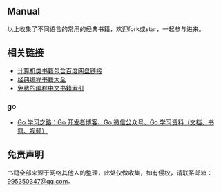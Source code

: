 ## Manual
以上收集了不同语言的常用的经典书籍，欢迎fork或star，一起参与进来。

## 相关链接
* [计算机类书籍包含百度网盘链接](https://github.com/iamshuaidi/CS-Book)
* [经典编程书籍大全](https://github.com/jobbole/awesome-programming-books)
* [免费的编程中文书籍索引](https://github.com/justjavac/free-programming-books-zh_CN)

### go
* [Go 学习之路：Go 开发者博客、Go 微信公众号、Go 学习资料（文档、书籍、视频）](https://github.com/yangwenmai/learning-golang)

## 免责声明
书籍全部来源于网络其他人的整理，此处仅做收集，如有侵权，请联系邮箱：995350347@qq.com。
